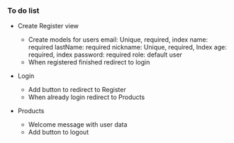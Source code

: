 ### To do list

- Create Register view

  - Create models for users
    email: Unique, required, index
    name: required
    lastName: required
    nickname: Unique, required, Index
    age: required, index
    password: required
    role: default user
  - When registered finished redirect to login

- Login

  - Add button to redirect to Register
  - When already login redirect to Products

- Products

  - Welcome message with user data
  - Add button to logout
